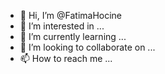 - 👋 Hi, I’m @FatimaHocine
- 👀 I’m interested in ...
- 🌱 I’m currently learning ...
- 💞️ I’m looking to collaborate on ...
- 📫 How to reach me ...

<!---
FatimaHocine/FatimaHocine is a ✨ special ✨ repository because its `README.md` (this file) appears on your GitHub profile.
You can click the Preview link to take a look at your changes.
--->

